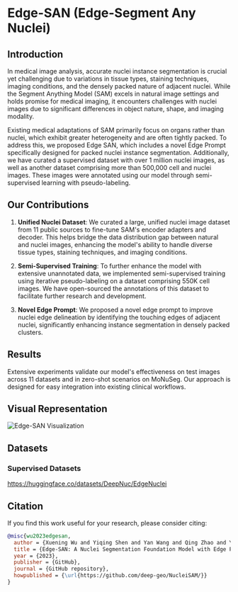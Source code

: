 # Edge-SAN (Edge-Segment Any Nuclei)

## Introduction
In medical image analysis, accurate nuclei instance segmentation is crucial yet challenging due to variations in tissue types, staining techniques, imaging conditions, and the densely packed nature of adjacent nuclei. While the Segment Anything Model (SAM) excels in natural image settings and holds promise for medical imaging, it encounters challenges with nuclei images due to significant differences in object nature, shape, and imaging modality.

Existing medical adaptations of SAM primarily focus on organs rather than nuclei, which exhibit greater heterogeneity and are often tightly packed. To address this, we proposed Edge SAN, which includes a novel Edge Prompt specifically designed for packed nuclei instance segmentation. Additionally, we have curated a supervised dataset with over 1 million nuclei images, as well as another dataset comprising more than 500,000 cell and nuclei images. These images were annotated using our model through semi-supervised learning with pseudo-labeling.


## Our Contributions

1. **Unified Nuclei Dataset**: We curated a large, unified nuclei image dataset from 11 public sources to fine-tune SAM's encoder adapters and decoder. This helps bridge the data distribution gap between natural and nuclei images, enhancing the model's ability to handle diverse tissue types, staining techniques, and imaging conditions.

2. **Semi-Supervised Training**: To further enhance the model with extensive unannotated data, we implemented semi-supervised training using iterative pseudo-labeling on a dataset comprising 550K cell images. We have open-sourced the annotations of this dataset to facilitate further research and development.

3. **Novel Edge Prompt**: We proposed a novel edge prompt to improve nuclei edge delineation by identifying the touching edges of adjacent nuclei, significantly enhancing instance segmentation in densely packed clusters.

## Results

Extensive experiments validate our model's effectiveness on test images across 11 datasets and in zero-shot scenarios on MoNuSeg. Our approach is designed for easy integration into existing clinical workflows.

## Visual Representation

![Edge-SAN Visualization](https://github.com/deep-geo/NucleiSAM/assets/112611011/7a4452c0-db0c-4249-8ce4-23e7e2c78a7e)


## Datasets

### Supervised Datasets 

https://huggingface.co/datasets/DeepNuc/EdgeNuclei


## Citation

If you find this work useful for your research, please consider citing:

```bibtex
@misc{wu2023edgesan,
  author = {Xuening Wu and Yiqing Shen and Yan Wang and Qing Zhao and Yanlan Kang and Ruiqi Hu and Wenqiang Zhang},
  title = {Edge-SAN: A Nuclei Segmentation Foundation Model with Edge Prompting for Pathology Images},
  year = {2023},
  publisher = {GitHub},
  journal = {GitHub repository},
  howpublished = {\url{https://github.com/deep-geo/NucleiSAM/}}
}
```

